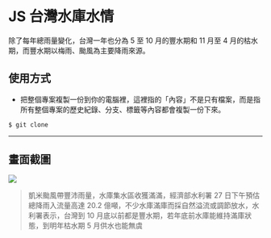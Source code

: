 # JS 台灣水庫水情

除了每年總雨量變化，台灣一年也分為 5 至 10 月的豐水期和 11 月至 4 月的枯水期，而豐水期以梅雨、颱風為主要降雨來源。

## 使用方式
- 把整個專案複製一份到你的電腦裡，這裡指的「內容」不是只有檔案，而是指所有整個專案的歷史紀錄、分支、標籤等內容都會複製一份下來。
```sh
$ git clone
```

----

## 畫面截圖
![](https://i.imgur.com/09CHyc1.png)
> 凱米颱風帶豐沛雨量，水庫集水區收獲滿滿，經濟部水利署 27 日下午預估總降雨入流量高達 20.2 億噸，不少水庫滿庫而採自然溢流或調節放水，水利署表示，台灣到 10 月底以前都是豐水期，若年底前水庫能維持滿庫狀態，到明年枯水期 5 月供水也能無虞
